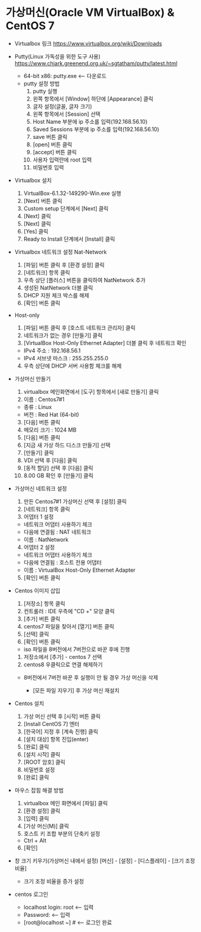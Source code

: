 # 가상머신(Oracle VM VirtualBox) & CentOS 7

- Virtualbox 링크
  https://www.virtualbox.org/wiki/Downloads
- Putty(Linux 가독성을 위한 도구 사용)
  https://www.chiark.greenend.org.uk/~sgtatham/putty/latest.html
    - 64-bit x86:   putty.exe	<-- 다운로드
    - putty 설정 방법
      1. putty 실행
      2. 왼쪽 항목에서 [Window] 하단에 [Appearance] 클릭
      3. 글자 설정(글꼴, 글자 크기)
      4. 왼쪽 항목에서 [Session] 선택
      5. Host Name 부분에 ip 주소를 입력(192.168.56.10)
      6. Saved Sessions 부분에 ip 주소를 입력(192.168.56.10)
      7. save 버튼 클릭
      8. [open] 버튼 클릭
      9. [accept] 버튼 클릭
      10. 사용자 입력란에 root 입력
      11. 비밀번호 입력
    
- Virtualbox 설치
  1. VirtualBox-6.1.32-149290-Win.exe 실행
  2. [Next] 버튼 클릭
  3. Custom setup 단계에서 [Next] 클릭
  4. [Next] 클릭
  5. [Next] 클릭
  6. [Yes] 클릭
  7. Ready to Install 단계에서 [Install] 클릭

- Virtualbox 네트워크 설정
  Nat-Network

  1. [파일] 버튼 클릭 후 [환경 설정] 클릭
  2. [네트워크] 항목 클릭
  3. 우측 상단 [플러스] 버튼을 클릭하여 NatNetwork 추가
  5. 생성된 NatNetwork 더블 클릭
  4. DHCP 지원 체크 박스를 해제
  5. [확인] 버튼 클릭

- Host-only

  1. [파일] 버튼 클릭 후 [호스트 네트워크 관리자] 클릭
  2. 네트워크가 없는 경우 [만들기] 클릭
  3. [VirtualBox Host-Only Ethernet Adapter] 더블 클릭 후 네트워크 확인
    - IPv4 주소 : 192.168.56.1
    - IPv4 서브넷 마스크 : 255.255.255.0
  4. 우측 상단에 DHCP 서버 사용함 체크를 해제

- 가상머신 만들기

  1. virtualbox 메인화면에서 [도구] 항목에서 [새로 만들기] 클릭
  2. 이름 : Centos7#1
    - 종류 : Linux
    - 버전 : Red Hat (64-bit)
  3. [다음] 버튼 클릭
  4. 메모리 크기 : 1024 MB
  5. [다음] 버튼 클릭
  6. [지금 새 가상 하드 디스크 만들기] 선택
  7. [만들기] 클릭
  8. VDI 선택 후 [다음] 클릭
  9. [동적 할당] 선택 후 [다음] 클릭
  10. 8.00 GB 확인 후 [만들기] 클릭

- 가상머신 네트워크 설정

  1. 만든 Centos7#1 가상머신 선택 후 [설정] 클릭
  2. [네트워크] 항목 클릭
  3. 어뎁터 1 설정
    - 네트워크 어댑터 사용하기 체크
    - 다음에 연결됨 : NAT 네트워크
    - 이름 : NatNetwork
  4. 어뎁터 2 설정
    - 네트워크 어댑터 사용하기 체크
    - 다음에 연결됨 : 호스트 전용 어댑터
    - 이름 : VirtualBox Host-Only Ethernet Adapter
  5. [확인] 버튼 클릭

- Centos 이미지 삽입

  1. [저장소] 항목 클릭
  2. 컨트롤러 : IDE 우측에 "CD +" 모양 클릭
  3. [추가] 버튼 클릭
  4. centos7 파일을 찾아서 [열기] 버튼 클릭
  5. [선택] 클릭
  6. [확인] 버튼 클릭

    - iso 파일을 8버전에서 7버전으로 바꾼 후에 진행

  1. 저장소에서 [추가] - centos 7 선택
  2. centos8 우클릭으로 연결 해제하기

    - 8버전에서 7버전 바꾼 후 실행이 안 될 경우 가상 머신을 삭제

      - [모든 파일 지우기] 후 가상 머신 재설치

- Centos 설치

  1. 가상 머신 선택 후 [시작] 버튼 클릭
  2. [Install CentOS 7] 엔터
  3. [한국어] 지정 후 [계속 진행] 클릭
  4. [설치 대상] 항목 진입(enter)
  5. [완료] 클릭
  6. [설치 시작] 클릭
  7. [ROOT 암호] 클릭
  8. 비밀번호 설정
  9. [완료] 클릭

- 마우스 잡힘 해결 방법

  1. virtualbox 메인 화면에서 [파일] 클릭
  2. [환경 설정] 클릭
  3. [입력] 클릭
  4. [가상 머신(M)] 클릭
  5. 호스트 키 조합 부분의 단축키 설정
    - Ctrl + Alt
  6. [확인]

- 창 크기 키우기(가상머신 내에서 설정)
  [머신] - [설정] - [디스플레이] - [크기 조정 비율]

    - 크기 조정 비율을 증가 설정

- centos 로그인
    - localhost login: root	<-- 입력
    - Password: 		<-- 입력
    - [root@localhost ~] #	<-- 로그인 완료